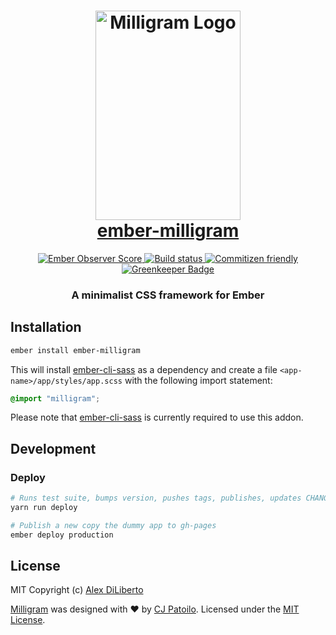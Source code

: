 <h1 align="center">
  <img width="232px" height="335px" src="https://cdn.rawgit.com/alexdiliberto/ember-milligram/master/tests/dummy/public/img/logo.svg" alt="Milligram Logo">
  <br>
  <a href="https://alexdiliberto.com/ember-milligram">ember-milligram</a>
  <br>
</h1>

<p align="center">
  <a href="http://emberobserver.com/addons/ember-transformicons">
    <img src="http://emberobserver.com/badges/ember-transformicons.svg"
      alt="Ember Observer Score">
  </a>
  <a href="https://travis-ci.org/alexdiliberto/ember-milligram">
    <img src="https://travis-ci.org/alexdiliberto/ember-milligram.svg?branch=master"
      alt="Build status">
  </a>
  <a href="https://commitizen.github.io/cz-cli/">
    <img src="https://img.shields.io/badge/commitizen-friendly-brightgreen.svg"
      alt="Commitizen friendly">
  </a>
  <a href="https://greenkeeper.io/">
    <img src="https://badges.greenkeeper.io/alexdiliberto/ember-transformicons.svg"
      alt="Greenkeeper Badge">
  </a>
</p>

<h3 align="center">
  A minimalist CSS framework for Ember
</h3>

## Installation

```sh
ember install ember-milligram
```

This will install [ember-cli-sass](https://github.com/aexmachina/ember-cli-sass) as a dependency and create a file `<app-name>/app/styles/app.scss` with the following import statement:

```scss
@import "milligram";
```

Please note that [ember-cli-sass](https://github.com/aexmachina/ember-cli-sass) is currently required to use this addon.

## Development

### Deploy

```sh
# Runs test suite, bumps version, pushes tags, publishes, updates CHANGELOG.md
yarn run deploy

# Publish a new copy the dummy app to gh-pages
ember deploy production
```

## License

MIT Copyright (c) [Alex DiLiberto](https://alexdiliberto.com/)

[Milligram](http://milligram.io/) was designed with ♥ by [CJ Patoilo](http://cjpatoilo.com/). Licensed under the [MIT License](https://github.com/milligram/milligram/blob/master/license).


[travis-badge]: https://travis-ci.org/alexdiliberto/ember-milligram.svg?branch=master
[travis-url]: https://travis-ci.org/alexdiliberto/ember-milligram
[cz-badge]: https://img.shields.io/badge/commitizen-friendly-brightgreen.svg
[cz-cli-url]: https://commitizen.github.io/cz-cli/
